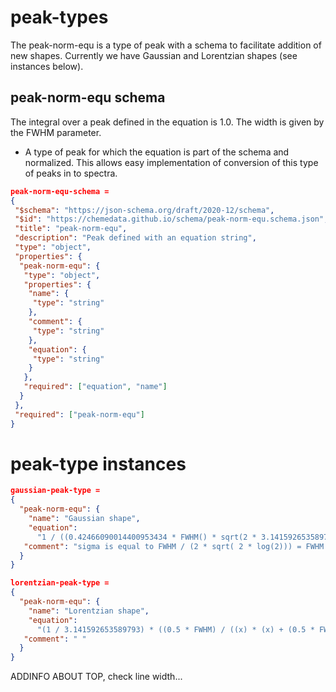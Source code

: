 
# peak-types

The peak-norm-equ is a type of peak with a schema to facilitate addition of new shapes.
Currently we have Gaussian and Lorentzian shapes (see instances below).

## peak-norm-equ schema

The integral over a peak defined in the equation is 1.0.
The width is given by the FWHM parameter.

- A type of peak for which the equation is part of the schema and normalized. This allows easy implementation of conversion of this type of peaks in to spectra.

```json
peak-norm-equ-schema = 
{
 "$schema": "https://json-schema.org/draft/2020-12/schema",
 "$id": "https://chemedata.github.io/schema/peak-norm-equ.schema.json",
 "title": "peak-norm-equ",
 "description": "Peak defined with an equation string",
 "type": "object",
 "properties": {
  "peak-norm-equ": {
   "type": "object",
   "properties": {
    "name": {
     "type": "string"
    },
    "comment": {
     "type": "string"
    },
    "equation": {
     "type": "string"
    }
   },
   "required": ["equation", "name"]
  }
 },
 "required": ["peak-norm-equ"]
}
```


# peak-type instances

```json
gaussian-peak-type = 
{
  "peak-norm-equ": {
    "name": "Gaussian shape",
    "equation": 
      "1 / ((0.42466090014400953434 * FWHM() * sqrt(2 * 3.141592653589793)) * exp(-((x) * (x)) / (2 * (0.42466090014400953434 * FWHM) * (0.42466090014400953434 * FWHM)))",
   "comment": "sigma is equal to ​FWHM​ / (2 * sqrt( 2 * log(2))) = ​FWHM​ * 0.42466090014400953434 "
  }
}
```

```json
lorentzian-peak-type = 
{
  "peak-norm-equ": {
    "name": "Lorentzian shape",
    "equation": 
      "(1 / 3.141592653589793) * ((0.5 * FWHM) / ((x) * (x) + (0.5 * FWHM) * (0.5 * FWHM)))",
   "comment": " "
  }
}
```

ADDINFO ABOUT TOP, check line width...